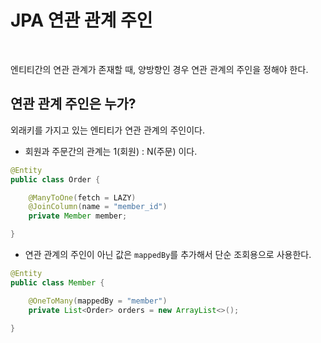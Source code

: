 # JPA 연관 관계 주인

<br>

엔티티간의 연관 관계가 존재할 때, 양방향인 경우 연관 관계의 주인을 정해야 한다.

## 연관 관계 주인은 누가?

외래키를 가지고 있는 엔티티가 연관 관계의 주인이다.

- 회원과 주문간의 관계는 1(회원) : N(주문) 이다.

```java
@Entity
public class Order {

    @ManyToOne(fetch = LAZY)
    @JoinColumn(name = "member_id")
    private Member member;

}
```

- 연관 관계의 주인이 아닌 값은 `mappedBy`를 추가해서 단순 조회용으로 사용한다.

```java
@Entity
public class Member {

    @OneToMany(mappedBy = "member")
    private List<Order> orders = new ArrayList<>();

}
```
